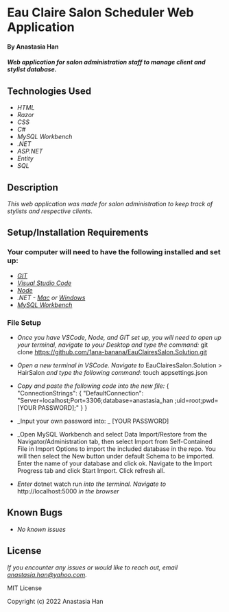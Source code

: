 # Eau Claire Salon Scheduler Web Application

#### By Anastasia Han 

#### _Web application for salon administration staff to manage client and stylist database._

## Technologies Used

* _HTML_
* _Razor_
* _CSS_
* _C#_
* _MySQL Workbench_
* _.NET_
* _ASP.NET_
* _Entity_
* _SQL_

## Description

_This web application was made for salon administration to keep track of stylists and respective clients._

## Setup/Installation Requirements

### Your computer will need to have the following installed and set up:
* _[GIT](https://docs.github.com/en/get-started/quickstart/set-up-git)_
* _[Visual Studio Code](https://code.visualstudio.com/download)_
* _[Node](https://nodejs.dev/learn/how-to-install-nodejs)_
* _.NET - [Mac](https://dotnet.microsoft.com/download/dotnet/thank-you/sdk-5.0.401-macos-x64-installer) or [Windows](https://dotnet.microsoft.com/download/dotnet/thank-you/sdk-5.0.401-windows-x64-installer)_
* _[MySQL Workbench](https://dev.mysql.com/downloads/file/?id=484391)_


### File Setup

* _Once you have VSCode, Node, and GIT set up, you will need to open up your terminal, navigate to your Desktop and type the command:_
git clone https://github.com/1ana-banana/EauClairesSalon.Solution.git 

* _Open a new terminal in VSCode. Navigate to_ EauClairesSalon.Solution > HairSalon _and type the following command:_ touch appsettings.json
* _Copy and paste the following code into the new file:_
{
  "ConnectionStrings": {
      "DefaultConnection": "Server=localhost;Port=3306;database=anastasia_han ;uid=root;pwd=[YOUR PASSWORD];"
  }
}
* _Input your own password into: _ [YOUR PASSWORD]
* _Open MySQL Workbench and select Data Import/Restore from the Navigator/Administration tab, then select Import from Self-Contained File in Import Options to import the included database in the repo. You will then select the New button under default Schema to be imported. Enter the name of your database and click ok. Navigate to the Import Progress tab and click Start Import. Click refresh all.
* _Enter_ dotnet watch run _into the terminal. Navigate to_ http://localhost:5000 _in the browser_


## Known Bugs

* _No known issues_

## License

_If you encounter any issues or would like to reach out, email [anastasia.han@yahoo.com](mailto:anastasia.han@yahoo.com)._

MIT License

Copyright (c) 2022 Anastasia Han 
